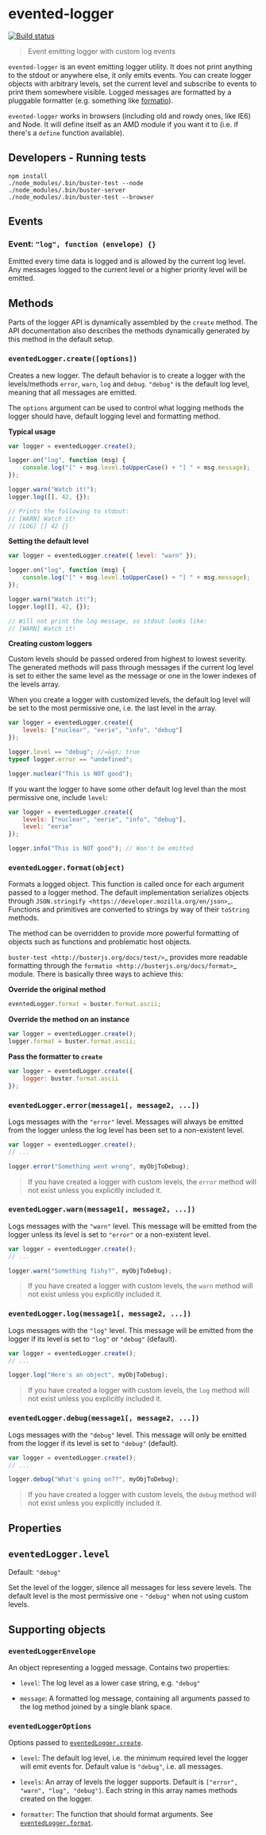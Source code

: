 # evented-logger

[![Build status](https://secure.travis-ci.org/busterjs/evented-logger.png?branch=master)](http://travis-ci.org/busterjs/evented-logger)

> Event emitting logger with custom log events

`evented-logger` is an event emitting logger utility. It does not print
anything to the stdout or anywhere else, it only emits events. You can create
logger objects with arbitrary levels, set the current level and subscribe to
events to print them somewhere visible. Logged messages are formatted by a
pluggable formatter (e.g. something like [formatio](http://search.npmjs.org/#/formatio)).

`evented-logger` works in browsers (including old and rowdy ones, like IE6)
and Node. It will define itself as an AMD module if you want it to (i.e. if
there's a `define` function available).


## Developers - Running tests

```
npm install
./node_modules/.bin/buster-test --node
./node_modules/.bin/buster-server
./node_modules/.bin/buster-test --browser
```

## Events

### Event: `"log", function (envelope) {}`

Emitted every time data is logged and is allowed by the current log level. Any
messages logged to the current level or a higher priority level will be emitted.


## Methods

Parts of the logger API is dynamically assembled by the `create` method. The
API documentation also describes the methods dynamically generated by this
method in the default setup.

### `eventedLogger.create([options])`

Creates a new logger. The default behavior is to create a logger with the
levels/methods `error`, `warn`, `log` and `debug`. `"debug"` is
the default log level, meaning that all messages are emitted.

The `options` argument can be used to control what logging methods the
logger should have, default logging level and formatting method.


**Typical usage**

```javascript
var logger = eventedLogger.create();

logger.on("log", function (msg) {
    console.log("[" + msg.level.toUpperCase() + "] " + msg.message);
});

logger.warn("Watch it!");
logger.log([], 42, {});

// Prints the following to stdout:
// [WARN] Watch it!
// [LOG] [] 42 {}
```


**Setting the default level**

```javascript
var logger = eventedLogger.create({ level: "warn" });

logger.on("log", function (msg) {
    console.log("[" + msg.level.toUpperCase() + "] " + msg.message);
});

logger.warn("Watch it!");
logger.log([], 42, {});

// Will not print the log message, so stdout looks like:
// [WARN] Watch it!
```


**Creating custom loggers**

Custom levels should be passed ordered from highest to lowest severity. The
generated methods will pass through messages if the current log level is set
to either the same level as the message or one in the lower indexes of the
levels array.

When you create a logger with customized levels, the default log level will
be set to the most permissive one, i.e. the last level in the array.

```javascript
var logger = eventedLogger.create({
    levels: ["nuclear", "eerie", "info", "debug"]
});

logger.level == "debug"; //=&gt; true
typeof logger.error == "undefined";

logger.nuclear("This is NOT good");
```

If you want the logger to have some other default log level than the most
permissive one, include `level`:

```javascript
var logger = eventedLogger.create({
    levels: ["nuclear", "eerie", "info", "debug"],
    level: "eerie"
});

logger.info("This is NOT good"); // Won't be emitted
```


### `eventedLogger.format(object)`

Formats a logged object. This function is called once for each argument
passed to a logger method. The default implementation serializes objects
through `JSON.stringify <https://developer.mozilla.org/en/json>`_. Functions
and primitives are converted to strings by way of their `toString`
methods.

The method can be overridden to provide more powerful formatting of objects
such as functions and problematic host objects.

`buster-test <http://busterjs.org/docs/test/>`_ provides more readable
formatting through the `formatio <http://busterjs.org/docs/format>`_ module.
There is basically three ways to achieve this:


**Override the original method**

```javascript
eventedLogger.format = buster.format.ascii;
```


**Override the method on an instance**

```javascript
var logger = eventedLogger.create();
logger.format = buster.format.ascii;
```


**Pass the formatter to `create`**

```javascript
var logger = eventedLogger.create({
    logger: buster.format.ascii
});
```


### `eventedLogger.error(message1[, message2, ...])`

Logs messages with the `"error"` level. Messages will always be emitted
from the logger unless the log level has been set to a non-existent level.

```javascript
var logger = eventedLogger.create();
// ...

logger.error("Something went wrong", myObjToDebug);
```

> If you have created a logger with custom levels, the `error` method
will not exist unless you explicitly included it.


### `eventedLogger.warn(message1[, message2, ...])`

Logs messages with the `"warn"` level. This message will be emitted from
the logger unless its level is set to `"error"` or a non-existent level.

```javascript
var logger = eventedLogger.create();
// ...

logger.warn("Something fishy?", myObjToDebug);
```

> If you have created a logger with custom levels, the `warn` method
will not exist unless you explicitly included it.


### `eventedLogger.log(message1[, message2, ...])`

Logs messages with the `"log"` level. This message will be emitted from
the logger if its level is set to `"log"` or `"debug"` (default).

```javascript
var logger = eventedLogger.create();
// ...

logger.log("Here's an object", myObjToDebug);
```

> If you have created a logger with custom levels, the `log` method
will not exist unless you explicitly included it.


### `eventedLogger.debug(message1[, message2, ...])`

Logs messages with the `"debug"` level. This message will only be emitted
from the logger if its level is set to `"debug"` (default).

```javascript
var logger = eventedLogger.create();
// ...

logger.debug("What's going on??", myObjToDebug);
```

> If you have created a logger with custom levels, the `debug`
method will not exist unless you explicitly included it.


## Properties

## `eventedLogger.level`

Default: `"debug"`

Set the level of the logger, silence all messages for less severe levels.
The default level is the most permissive one - `"debug"` when not using
custom levels.


## Supporting objects

### `eventedLoggerEnvelope`

An object representing a logged message. Contains two properties:

* `level`:
    The log level as a lower case string, e.g. `"debug"`

* `message`:
    A formatted log message, containing all arguments passed to the log
    method joined by a single blank space.


### `eventedLoggerOptions`

Options passed to [`eventedLogger.create`](#eventedloggercreateoptions).

* `level`:
    The default log level, i.e. the minimum required level the logger will
    emit events for. Default value is `"debug"`, i.e. all messages.

* `levels`:
    An array of levels the logger supports. Default is `["error", "warn",
    "log", "debug"]`. Each string in this array names methods created on
    the logger.

* `formatter`:
    The function that should format arguments.
    See [`eventedLogger.format`](#eventedloggerformatobject).
